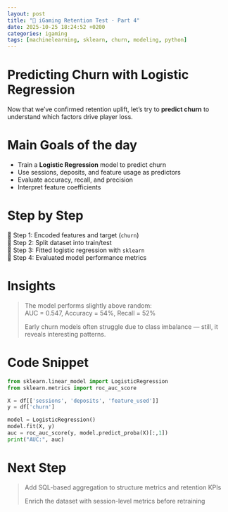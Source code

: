 ```yaml
---
layout: post
title: "🎯 iGaming Retention Test - Part 4"
date: 2025-10-25 18:24:52 +0200
categories: igaming
tags: [machinelearning, sklearn, churn, modeling, python]
---
```


# Predicting Churn with Logistic Regression

Now that we’ve confirmed retention uplift, let’s try to **predict churn** to understand which factors drive player loss.

# Main Goals of the day

- Train a **Logistic Regression** model to predict churn  
- Use sessions, deposits, and feature usage as predictors  
- Evaluate accuracy, recall, and precision  
- Interpret feature coefficients  

# Step by Step

📍 Step 1: Encoded features and target (`churn`)  
📍 Step 2: Split dataset into train/test  
📍 Step 3: Fitted logistic regression with `sklearn`  
📍 Step 4: Evaluated model performance metrics  

# Insights

> The model performs slightly above random:  
> AUC = 0.547, Accuracy = 54%, Recall = 52%  
>  
> Early churn models often struggle due to class imbalance — still, it reveals interesting patterns.


# Code Snippet

```python
from sklearn.linear_model import LogisticRegression
from sklearn.metrics import roc_auc_score

X = df[['sessions', 'deposits', 'feature_used']]
y = df['churn']

model = LogisticRegression()
model.fit(X, y)
auc = roc_auc_score(y, model.predict_proba(X)[:,1])
print("AUC:", auc)
```
# Next Step

> Add SQL-based aggregation to structure metrics and retention KPIs
> 
> Enrich the dataset with session-level metrics before retraining

